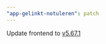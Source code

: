 ```yaml
---
"app-gelinkt-notuleren": patch
---
```


Update frontend to [v5.67.1](https://github.com/lblod/frontend-gelinkt-notuleren/releases/tag/v5.67.1)
